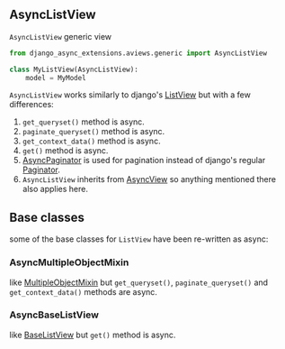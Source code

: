 ## AsyncListView

`AsyncListView` generic view

```python
from django_async_extensions.aviews.generic import AsyncListView

class MyListView(AsyncListView):
    model = MyModel
```

`AsyncListView` works similarly to django's [ListView](https://docs.djangoproject.com/en/5.1/ref/class-based-views/generic-display/#listview) but with a few differences:

1. `get_queryset()` method is async.
2. `paginate_queryset()` method is async.
3. `get_context_data()` method is async.
4. `get()` method is async.
5. [AsyncPaginator](../../core/async-paginator.md) is used for pagination instead of django's regular [Paginator](https://docs.djangoproject.com/en/5.1/ref/paginator/#django.core.paginator.Paginator).
6. `AsyncListView` inherits from [AsyncView](base.md#asyncview) so anything mentioned there also applies here.

## Base classes
some of the base classes for `ListView` have been re-written as async:

### AsyncMultipleObjectMixin
like [MultipleObjectMixin](https://docs.djangoproject.com/en/5.1/ref/class-based-views/mixins-multiple-object/#django.views.generic.list.MultipleObjectMixin) but `get_queryset()`, `paginate_queryset()` and `get_context_data()` methods are async.

### AsyncBaseListView
like [BaseListView](https://docs.djangoproject.com/en/5.1/ref/class-based-views/generic-display/#django.views.generic.list.BaseListView) but `get()` method is async.
